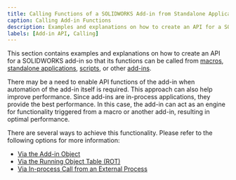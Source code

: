 ```yaml
---
title: Calling Functions of a SOLIDWORKS Add-in from Standalone Applications or Macros
caption: Calling Add-in Functions
description: Examples and explanations on how to create an API for a SOLIDWORKS add-in so that its functions can be called from standalone applications or macros (enabling custom API for the add-in).
labels: [Add-in API, Calling]
---
```

This section contains examples and explanations on how to create an API for a SOLIDWORKS add-in so that its functions can be called from [macros](/docs/codestack/solidworks-api/getting-started/macros/), [standalone applications](/docs/codestack/solidworks-api/getting-started/stand-alone/), [scripts](/docs/codestack/solidworks-api/getting-started/scripts/), or other [add-ins](/docs/codestack/solidworks-api/getting-started/add-ins/).

There may be a need to enable API functions of the add-in when automation of the add-in itself is required. This approach can also help improve performance. Since add-ins are in-process applications, they provide the best performance. In this case, the add-in can act as an engine for functionality triggered from a macro or another add-in, resulting in optimal performance.

There are several ways to achieve this functionality. Please refer to the following options for more information:

* [Via the Add-in Object](#via-the-add-in-object)
* [Via the Running Object Table (ROT)](#via-the-rot)
* [Via In-process Call from an External Process](#in-process-call)